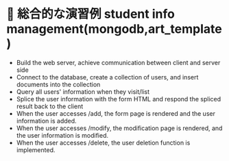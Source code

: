 # 🚀 総合的な演習例 student info management(mongodb,art_template)

- Build the web server, achieve communication between client and server side
- Connect to the database, create a collection of users, and insert documents into the collection
- Query all users' information when they visit/list
- Splice the user information with the form HTML and respond the spliced result back to the client
- When the user accesses /add, the form page is rendered and the user information is added.
- When the user accesses /modify, the modification page is rendered, and the user information is modified.
- When the user accesses /delete, the user deletion function is implemented.

